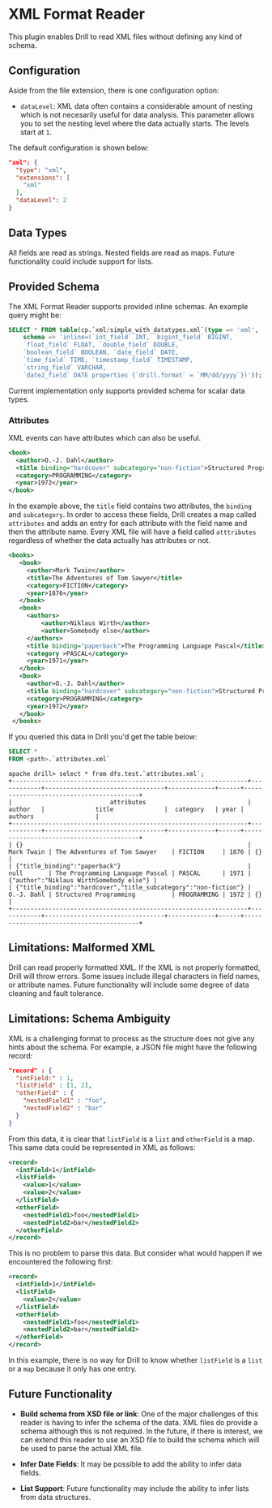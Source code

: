 # XML Format Reader
This plugin enables Drill to read XML files without defining any kind of schema.

## Configuration
Aside from the file extension, there is one configuration option:

* `dataLevel`: XML data often contains a considerable amount of nesting which is not necesarily useful for data analysis. This parameter allows you to set the nesting level
  where the data actually starts.  The levels start at `1`.

The default configuration is shown below:

```json
"xml": {
  "type": "xml",
  "extensions": [
    "xml"
  ],
  "dataLevel": 2
}
```

## Data Types
All fields are read as strings.  Nested fields are read as maps.  Future functionality could include support for lists.

## Provided Schema
The XML Format Reader supports provided inline schemas.  An example query might be:

```sql
SELECT * FROM table(cp.`xml/simple_with_datatypes.xml`(type => 'xml',
    schema => 'inline=(`int_field` INT, `bigint_field` BIGINT,
    `float_field` FLOAT, `double_field` DOUBLE,
    `boolean_field` BOOLEAN, `date_field` DATE,
    `time_field` TIME, `timestamp_field` TIMESTAMP,
    `string_field` VARCHAR,
    `date2_field` DATE properties {`drill.format` = `MM/dd/yyyy`})'));
```

Current implementation only supports provided schema for scalar data types.

### Attributes
XML events can have attributes which can also be useful.
```xml
<book>
  <author>O.-J. Dahl</author>
  <title binding="hardcover" subcategory="non-fiction">Structured Programming</title>
  <category>PROGRAMMING</category>
  <year>1972</year>
</book>
```

In the example above, the `title` field contains two attributes, the `binding` and `subcategory`.  In order to access these fields, Drill creates a map called `attributes` and
adds an entry for each attribute with the field name and then the attribute name.  Every XML file will have a field called `atttributes` regardless of whether the data actually
has attributes or not.

```xml
<books>
   <book>
     <author>Mark Twain</author>
     <title>The Adventures of Tom Sawyer</title>
     <category>FICTION</category>
     <year>1876</year>
   </book>
   <book>
     <authors>
         <author>Niklaus Wirth</author>
         <author>Somebody else</author>
     </authors>
     <title binding="paperback">The Programming Language Pascal</title>
     <category >PASCAL</category>
     <year>1971</year>
   </book>
   <book>
     <author>O.-J. Dahl</author>
     <title binding="hardcover" subcategory="non-fiction">Structured Programming</title>
     <category>PROGRAMMING</category>
     <year>1972</year>
   </book>
 </books>
```
If you queried this data in Drill you'd get the table below:

```sql
SELECT *
FROM <path>.`attributes.xml`
```

```
apache drill> select * from dfs.test.`attributes.xml`;
+-----------------------------------------------------------------+------------+---------------------------------+-------------+------+-----------------------------------------+
|                           attributes                            |   author   |              title              |  category   | year |                 authors                 |
+-----------------------------------------------------------------+------------+---------------------------------+-------------+------+-----------------------------------------+
| {}                                                              | Mark Twain | The Adventures of Tom Sawyer    | FICTION     | 1876 | {}                                      |
| {"title_binding":"paperback"}                                   | null       | The Programming Language Pascal | PASCAL      | 1971 | {"author":"Niklaus WirthSomebody else"} |
| {"title_binding":"hardcover","title_subcategory":"non-fiction"} | O.-J. Dahl | Structured Programming          | PROGRAMMING | 1972 | {}                                      |
+-----------------------------------------------------------------+------------+---------------------------------+-------------+------+-----------------------------------------+
```

## Limitations:  Malformed XML
Drill can read properly formatted XML.  If the XML is not properly formatted, Drill will throw errors. Some issues include illegal characters in field names, or attribute names.
Future functionality will include some degree of data cleaning and fault tolerance.

## Limitations: Schema Ambiguity
XML is a challenging format to process as the structure does not give any hints about the schema.  For example, a JSON file might have the following record:

```json
"record" : {
  "intField:" : 1,
  "listField" : [1, 2],
  "otherField" : {
    "nestedField1" : "foo",
    "nestedField2" : "bar"
  }
}
```

From this data, it is clear that `listField` is a `list` and `otherField` is a map.  This same data could be represented in XML as follows:

```xml
<record>
  <intField>1</intField>
  <listField>
    <value>1</value>
    <value>2</value>
  </listField>
  <otherField>
    <nestedField1>foo</nestedField1>
    <nestedField2>bar</nestedField2>
  </otherField>
</record>
```
This is no problem to parse this data. But consider what would happen if we encountered the following first:
```xml
<record>
  <intField>1</intField>
  <listField>
    <value>2</value>
  </listField>
  <otherField>
    <nestedField1>foo</nestedField1>
    <nestedField2>bar</nestedField2>
  </otherField>
</record>
```
In this example, there is no way for Drill to know whether `listField` is a `list` or a `map` because it only has one entry.

## Future Functionality

* **Build schema from XSD file or link**:  One of the major challenges of this reader is having to infer the schema of the data. XML files do provide a schema although this is not
 required.  In the future, if there is interest, we can extend this reader to use an XSD file to build the schema which will be used to parse the actual XML file.

* **Infer Date Fields**: It may be possible to add the ability to infer data fields.

* **List Support**:  Future functionality may include the ability to infer lists from data structures.
